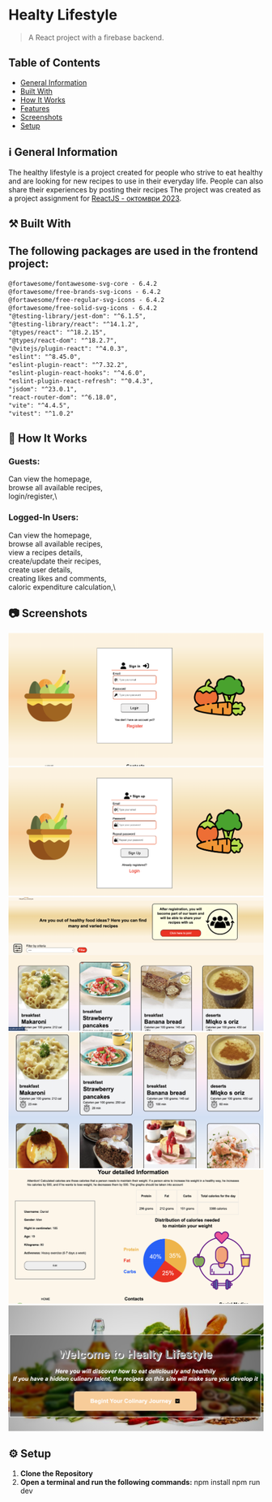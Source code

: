 # Healty Lifestyle

> A React project with a firebase backend.

## Table of Contents
* [General Information](#general-information)
* [Built With](#built-with)
* [How It Works](#how-it-works)
* [Features](#features)
* [Screenshots](#screenshots)
* [Setup](#setup)

## ℹ️ General Information
<a name="general-information" />

The healthy lifestyle is a project created for people who strive to eat healthy and are looking for new recipes to use in their everyday life. People can also share their experiences by posting their recipes
The project was created as a project assignment for [ReactJS - октомври 2023](https://softuni.bg/trainings/4238/reactjs-october-2023).


## ⚒️ Built With
<a name="built-with"/>

## The following packages are used in the frontend project: 
    @fortawesome/fontawesome-svg-core - 6.4.2
    @fortawesome/free-brands-svg-icons - 6.4.2
    @fortawesome/free-regular-svg-icons - 6.4.2
    @fortawesome/free-solid-svg-icons - 6.4.2
    "@testing-library/jest-dom": "^6.1.5",
    "@testing-library/react": "^14.1.2",
    "@types/react": "^18.2.15",
    "@types/react-dom": "^18.2.7",
    "@vitejs/plugin-react": "^4.0.3",
    "eslint": "^8.45.0",
    "eslint-plugin-react": "^7.32.2",
    "eslint-plugin-react-hooks": "^4.6.0",
    "eslint-plugin-react-refresh": "^0.4.3",
    "jsdom": "^23.0.1",
    "react-router-dom": "^6.18.0",
    "vite": "^4.4.5",
    "vitest": "^1.0.2"

## 💁 How It Works
<a name="how-it-works"/>

### Guests:
Can view the homepage,\
browse all available recipes,\
login/register,\


### Logged-In Users:
Can view the homepage,\
browse all available recipes,\
view a recipes details,\
create/update their recipes,\
create user details,\
creating likes and comments,\
caloric expenditure calculation,\

## 📷 Screenshots
<a name="screenshots"/>

![SS1](/public/images/screenshots/scr1.png)
![SS2](/public/images/screenshots/scr2.png)
![SS3](/public/images/screenshots/scr3.png)
![SS4](/public/images/screenshots/scr4.png)
![SS5](/public/images/screenshots/scr5.png)
![SS6](/public/images/screenshots/scr6.png)

## ⚙️ Setup
<a name="setup"/>

1. **Clone the Repository**
2. **Open a terminal and run the following commands:**
   npm install
   npm run dev